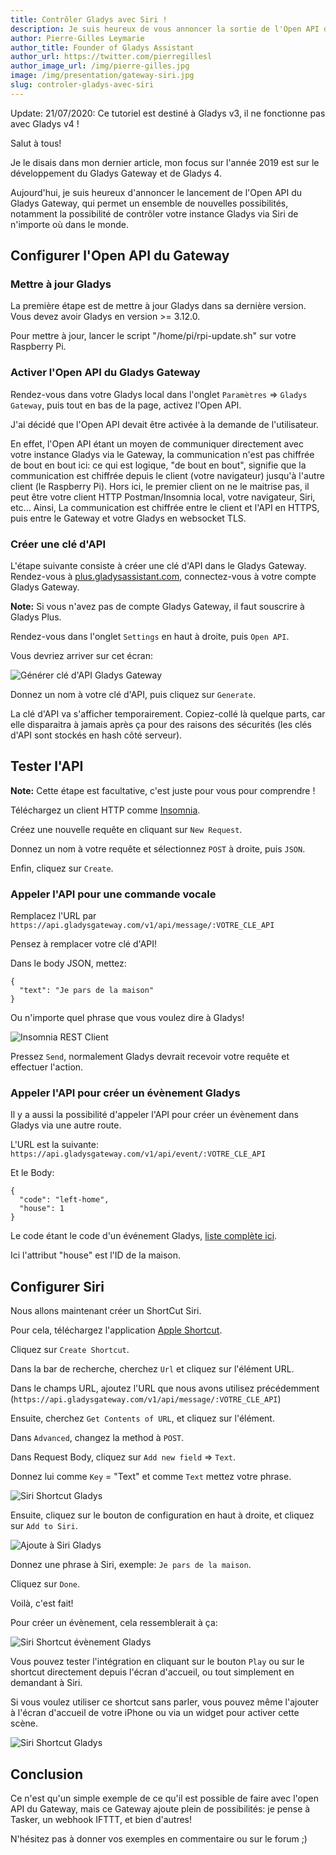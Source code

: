 ```yaml
---
title: Contrôler Gladys avec Siri !
description: Je suis heureux de vous annoncer la sortie de l'Open API du Gladys Gateway. Grâce à elle, il devient possible de contrôler Gladys avec Siri.
author: Pierre-Gilles Leymarie
author_title: Founder of Gladys Assistant
author_url: https://twitter.com/pierregillesl
author_image_url: /img/pierre-gilles.jpg
image: /img/presentation/gateway-siri.jpg
slug: controler-gladys-avec-siri
---
```


<div class="alert alert--danger" role="alert">
  Update: 21/07/2020: Ce tutoriel est destiné à Gladys v3, il ne fonctionne pas avec Gladys v4 ! 
</div>

Salut à tous!

Je le disais dans mon dernier article, mon focus sur l'année 2019 est sur le développement du Gladys Gateway et de Gladys 4.

Aujourd'hui, je suis heureux d'annoncer le lancement de l'Open API du Gladys Gateway, qui permet un ensemble de nouvelles possibilités, notamment la possibilité de contrôler votre instance Gladys via Siri de n'importe où dans le monde.

<!--truncate-->

## Configurer l'Open API du Gateway

### Mettre à jour Gladys

La première étape est de mettre à jour Gladys dans sa dernière version. Vous devez avoir Gladys en version >= 3.12.0.

Pour mettre à jour, lancer le script "/home/pi/rpi-update.sh" sur votre Raspberry Pi.

### Activer l'Open API du Gladys Gateway

Rendez-vous dans votre Gladys local dans l'onglet `Paramètres` => `Gladys Gateway`, puis tout en bas de la page, activez l'Open API.

J'ai décidé que l'Open API devait être activée à la demande de l'utilisateur.

En effet, l'Open API étant un moyen de communiquer directement avec votre instance Gladys via le Gateway, la communication n'est pas chiffrée de bout en bout ici: ce qui est logique, "de bout en bout", signifie que la communication est chiffrée depuis le client (votre navigateur) jusqu'à l'autre client (le Raspberry Pi). Hors ici, le premier client on ne le maitrise pas, il peut être votre client HTTP Postman/Insomnia local, votre navigateur, Siri, etc... Ainsi, La communication est chiffrée entre le client et l'API en HTTPS, puis entre le Gateway et votre Gladys en websocket TLS.

### Créer une clé d'API

L'étape suivante consiste à créer une clé d'API dans le Gladys Gateway. Rendez-vous à [plus.gladysassistant.com](https://plus.gladysassistant.com), connectez-vous à votre compte Gladys Gateway.

**Note:** Si vous n'avez pas de compte Gladys Gateway, il faut souscrire à Gladys Plus.

Rendez-vous dans l'onglet `Settings` en haut à droite, puis `Open API`.

Vous devriez arriver sur cet écran:

![Générer clé d'API Gladys Gateway](../static/img/articles/fr/siri-gateway/generate-api-key.jpg)

Donnez un nom à votre clé d'API, puis cliquez sur `Generate`.

La clé d'API va s'afficher temporairement. Copiez-collé là quelque parts, car elle disparaitra à jamais après ça pour des raisons des sécurités (les clés d'API sont stockés en hash côté serveur).

## Tester l'API

**Note:** Cette étape est facultative, c'est juste pour vous pour comprendre !

Téléchargez un client HTTP comme [Insomnia](https://insomnia.rest/).

Créez une nouvelle requête en cliquant sur `New Request`.

Donnez un nom à votre requête et sélectionnez `POST` à droite, puis `JSON`.

Enfin, cliquez sur `Create`.

### Appeler l'API pour une commande vocale

Remplacez l'URL par `https://api.gladysgateway.com/v1/api/message/:VOTRE_CLE_API`

Pensez à remplacer votre clé d'API!

Dans le body JSON, mettez:

```
{
  "text": "Je pars de la maison"
}
```

Ou n'importe quel phrase que vous voulez dire à Gladys!

![Insomnia REST Client](../static/img/articles/fr/siri-gateway/insomnia.jpg)

Pressez `Send`, normalement Gladys devrait recevoir votre requête et effectuer l'action.

### Appeler l'API pour créer un évènement Gladys

Il y a aussi la possibilité d'appeler l'API pour créer un évènement dans Gladys via une autre route.

L'URL est la suivante: `https://api.gladysgateway.com/v1/api/event/:VOTRE_CLE_API`

Et le Body:

```
{
  "code": "left-home",
  "house": 1
}
```

Le code étant le code d'un événement Gladys, [liste complète ici](https://github.com/GladysAssistant/gladys-data/blob/master/events/fr.json).

Ici l'attribut "house" est l'ID de la maison.

## Configurer Siri

Nous allons maintenant créer un ShortCut Siri.

Pour cela, téléchargez l'application [Apple Shortcut](https://itunes.apple.com/us/app/shortcuts/id915249334?mt=8).

Cliquez sur `Create Shortcut`.

Dans la bar de recherche, cherchez `Url` et cliquez sur l'élément URL.

Dans le champs URL, ajoutez l'URL que nous avons utilisez précédemment (`https://api.gladysgateway.com/v1/api/message/:VOTRE_CLE_API`)

Ensuite, cherchez `Get Contents of URL`, et cliquez sur l'élément.

Dans `Advanced`, changez la method à `POST`.

Dans Request Body, cliquez sur `Add new field` => `Text`.

Donnez lui comme `Key` = "Text" et comme `Text` mettez votre phrase.

![Siri Shortcut Gladys](../static/img/articles/fr/siri-gateway/leaving-home-fr.jpg)

Ensuite, cliquez sur le bouton de configuration en haut à droite, et cliquez sur `Add to Siri`.

![Ajoute à Siri Gladys](../static/img/articles/fr/siri-gateway/add-to-siri.jpg)

Donnez une phrase à Siri, exemple: `Je pars de la maison`.

Cliquez sur `Done`.

Voilà, c'est fait!

Pour créer un évènement, cela ressemblerait à ça:

![Siri Shortcut évènement Gladys](../static/img/articles/fr/siri-gateway/event-left-home.jpg)

Vous pouvez tester l'intégration en cliquant sur le bouton `Play` ou sur le shortcut directement depuis l'écran d'accueil, ou tout simplement en demandant à Siri.

Si vous voulez utiliser ce shortcut sans parler, vous pouvez même l'ajouter à l'écran d'accueil de votre iPhone ou via un widget pour activer cette scène.

![Siri Shortcut Gladys](../static/img/articles/fr/siri-gateway/siri-shortcut-fr.jpg)

## Conclusion

Ce n'est qu'un simple exemple de ce qu'il est possible de faire avec l'open API du Gateway, mais ce Gateway ajoute plein de possibilités: je pense à Tasker, un webhook IFTTT, et bien d'autres!

N'hésitez pas à donner vos exemples en commentaire ou sur le forum ;)
